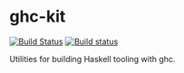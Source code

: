 # ghc-kit

[![Build Status](https://travis-ci.org/TerrorJack/ghc-kit.svg)](https://travis-ci.org/TerrorJack/ghc-kit)
[![Build status](https://ci.appveyor.com/api/projects/status/github/TerrorJack/ghc-kit?svg=true)](https://ci.appveyor.com/project/TerrorJack/ghc-kit)

Utilities for building Haskell tooling with ghc.
